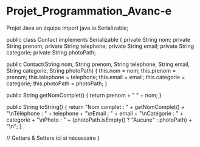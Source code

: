 # Projet_Programmation_Avanc-e
Projet Java en équipe
import java.io.Serializable;
 
public class Contact implements Serializable {
    private String nom;
    private String prenom;
    private String telephone;
    private String email;
    private String categorie;
    private String photoPath;
 
   public Contact(String nom, String prenom, String telephone, String email, String categorie, String photoPath) {
        this.nom = nom;
        this.prenom = prenom;
        this.telephone = telephone;
        this.email = email;
        this.categorie = categorie;
        this.photoPath = photoPath;
    }
 
   public String getNomComplet() {
        return prenom + " " + nom;
    }
 
   public String toString() {
        return "Nom complet : " + getNomComplet() +
               "\nTéléphone   : " + telephone +
               "\nEmail       : " + email +
               "\nCatégorie   : " + categorie +
               "\nPhoto       : " + (photoPath.isEmpty() ? "Aucune" : photoPath) + "\n";
    }
 
  // Getters & Setters ici si nécessaire
}
